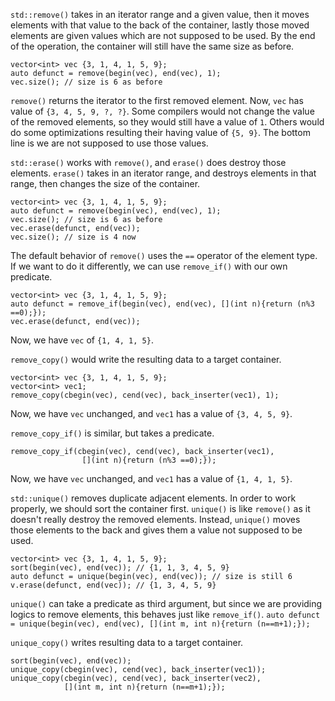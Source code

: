 
`std::remove()` takes in an iterator range and a given value, then it moves elements with that value to the back of the container, lastly those moved elements are given values which are not supposed to be used. By the end of the operation, the container will still have the same size as before.
```
vector<int> vec {3, 1, 4, 1, 5, 9};
auto defunct = remove(begin(vec), end(vec), 1);
vec.size(); // size is 6 as before
```
`remove()` returns the iterator to the first removed element. Now, `vec` has value of `{3, 4, 5, 9, ?, ?}`. Some compilers would not change the value of the removed elements, so they would still have a value of `1`. Others would do some optimizations resulting their having value of `{5, 9}`. The bottom line is we are not supposed to use those values.

`std::erase()` works with `remove()`, and `erase()` does destroy those elements. `erase()` takes in an iterator range, and destroys elements in that range, then changes the size of the container.
```
vector<int> vec {3, 1, 4, 1, 5, 9};
auto defunct = remove(begin(vec), end(vec), 1);
vec.size(); // size is 6 as before
vec.erase(defunct, end(vec));
vec.size(); // size is 4 now
```

The default behavior of `remove()` uses the `==` operator of the element type. If we want to do it differently, we can use `remove_if()` with our own predicate.
```
vector<int> vec {3, 1, 4, 1, 5, 9};
auto defunct = remove_if(begin(vec), end(vec), [](int n){return (n%3 ==0);});
vec.erase(defunct, end(vec));
```
Now, we have `vec` of `{1, 4, 1, 5}`.

`remove_copy()` would write the resulting data to a target container.
```
vector<int> vec {3, 1, 4, 1, 5, 9};
vector<int> vec1;
remove_copy(cbegin(vec), cend(vec), back_inserter(vec1), 1);
```
Now, we have `vec` unchanged, and `vec1` has a value of `{3, 4, 5, 9}`.

`remove_copy_if()` is similar, but takes a predicate.
```
remove_copy_if(cbegin(vec), cend(vec), back_inserter(vec1), 
				[](int n){return (n%3 ==0);});
```
Now, we have `vec` unchanged, and `vec1` has a value of `{1, 4, 1, 5}`.


`std::unique()` removes duplicate adjacent elements. In order to work properly, we should sort the container first. `unique()` is like `remove()` as it doesn't really destroy the removed elements. Instead, `unique()` moves those elements to the back and gives them a value not supposed to be used.
```
vector<int> vec {3, 1, 4, 1, 5, 9};
sort(begin(vec), end(vec)); // {1, 1, 3, 4, 5, 9}
auto defunct = unique(begin(vec), end(vec)); // size is still 6
v.erase(defunct, end(vec)); // {1, 3, 4, 5, 9}
```

`unique()` can take a predicate as third argument, but since we are providing logics to remove elements, this behaves just like `remove_if()`.
`auto defunct = unique(begin(vec), end(vec), [](int m, int n){return (n==m+1);});`

`unique_copy()` writes resulting data to a target container.
```
sort(begin(vec), end(vec));
unique_copy(cbegin(vec), cend(vec), back_inserter(vec1));
unique_copy(cbegin(vec), cend(vec), back_inserter(vec2),
			[](int m, int n){return (n==m+1);});
```

